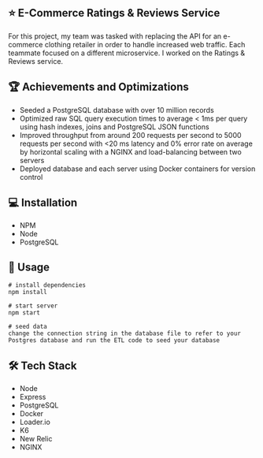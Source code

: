 ## ⭐ E-Commerce Ratings & Reviews Service
For this project, my team was tasked with replacing the API for an e-commerce clothing retailer in order to handle increased web traffic. Each teammate focused on a different microservice. I worked on the Ratings & Reviews service.

## 🏆 Achievements and Optimizations
- Seeded a PostgreSQL database with over 10 million records
- Optimized raw SQL query execution times to average < 1ms per query using hash indexes, joins and PostgreSQL JSON functions
- Improved throughput from around 200 requests per second to 5000 requests per second with <20 ms latency and 0% error rate on average by horizontal scaling with a NGINX and load-balancing between two servers
- Deployed database and each server using Docker containers for version control

## 💻 Installation
- NPM
- Node
- PostgreSQL

## 👤 Usage
```
# install dependencies
npm install

# start server
npm start

# seed data
change the connection string in the database file to refer to your Postgres database and run the ETL code to seed your database
```

## 🛠️ Tech Stack
- Node
- Express
- PostgreSQL
- Docker
- Loader.io
- K6
- New Relic
- NGINX
